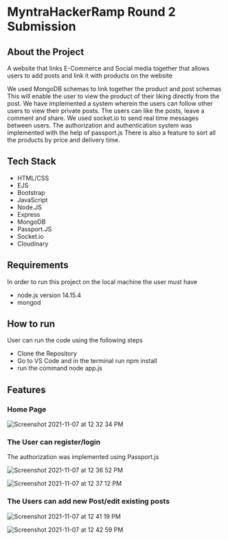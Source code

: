 # MyntraHackerRamp Round 2 Submission

## About the Project

A website that links E-Commerce and Social media together that allows users to add posts and link it with products on the website 

We used MongoDB schemas to link together the product and post schemas
This will enable the user to view the product of their liking directly from the post.
We have implemented a system wherein the users can follow other users to view their private posts.
The users can like the posts, leave a comment and share.
We used socket.io to send real time messages between users. 
The authorization and authentication system was implemented with the help of passport.js
There is also a feature to sort all the products by price and delivery time. 


## Tech Stack 

* HTML/CSS 
*  EJS
* Bootstrap
* JavaScript
* Node.JS
* Express
* MongoDB
* Passport.JS
* Socket.io
* Cloudinary

## Requirements 

In order to run this project on the local machine the user must have 

* node.js version 14.15.4
* mongod 

## How to run 
User can run the code using the following steps 

* Clone the Repository
* Go to VS Code and in the terminal run npm install
* run the command node app.js
 
## Features 

### Home Page 



![Screenshot 2021-11-07 at 12 32 34 PM](https://user-images.githubusercontent.com/86730045/140635807-11200f20-7a62-4adf-be7c-a5fccac69b80.png)



### The User can register/login 

The authorization was implemented using Passport.js 


![Screenshot 2021-11-07 at 12 36 52 PM](https://user-images.githubusercontent.com/86730045/140635893-89a6a249-1186-4e2d-8589-542856eaa3fd.png)





![Screenshot 2021-11-07 at 12 37 12 PM](https://user-images.githubusercontent.com/86730045/140635865-bdaef464-deb1-43c7-8148-f31b671b7517.png)


### The Users can add new Post/edit existing posts 


![Screenshot 2021-11-07 at 12 41 19 PM](https://user-images.githubusercontent.com/86730045/140635962-fe7b9799-761b-41ac-8a41-682ad1957b1f.png)


![Screenshot 2021-11-07 at 12 42 59 PM](https://user-images.githubusercontent.com/86730045/140636010-bfcfdd91-59fa-4f7c-a7c4-9ef5faa89f9e.png)



